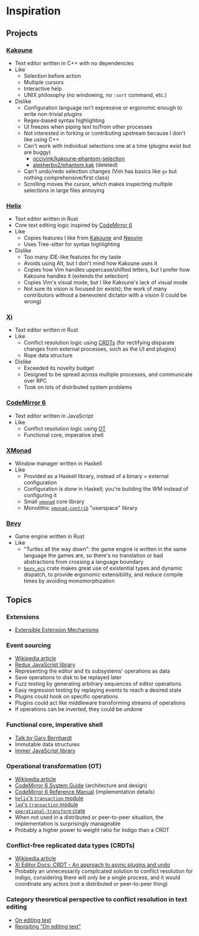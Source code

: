 # Inspiration

## Projects

### [Kakoune][kakoune]

- Text editor written in C++ with no dependencies
- Like
  - Selection before action
  - Multiple cursors
  - Interactive help
  - UNIX philosophy (no windowing, no `:sort` command, etc.)
- Dislike
  - Configuration language isn't expressive or ergonomic enough to write
    non-trivial plugins
  - Regex-based syntax highlighting
  - UI freezes when piping text to/from other processes
  - Not interested in forking or contributing upstream because I don't like
    using C++
  - Can't work with individual selections one at a time (plugins exist but are
    buggy)
      - [occivink/kakoune-phantom-selection](https://github.com/occivink/kakoune-phantom-selection)
      - [alexherbo2/phantom.kak](https://web.archive.org/web/20200916163344/https://github.com/alexherbo2/phantom.kak) (deleted)
  - Can't undo/redo selection changes (Vim has basics like `gv` but nothing
    comprehensive/first class)
  - Scrolling moves the cursor, which makes inspecting multiple selections in
    large files annoying

### [Helix](https://github.com/helix-editor/helix)

- Text editor written in Rust
- Core text editing logic inspired by [CodeMirror 6][codemirror6]
- Like
  - Copies features I like from [Kakoune][kakoune] and [Neovim](https://neovim.io/)
  - Uses Tree-sitter for syntax highlighting
- Dislike
  - Too many IDE-like features for my taste
  - Avoids using Alt, but I don't mind how Kakoune uses it
  - Copies how Vim handles uppercase/shifted letters, but I prefer how Kakoune
    handles it (extends the selection)
  - Copies Vim's visual mode, but I like Kakoune's lack of visual mode
  - Not sure its vision is focused (or exists); the work of many contributors
    without a benevolent dictator with a vision (I could be wrong)

### [Xi](https://github.com/xi-editor/xi-editor)

- Text editor written in Rust
- Like
  - Conflict resolution logic using [CRDTs][crdt] (for rectifying disparate
    changes from external processes, such as the UI and plugins)
  - Rope data structure
- Dislike
  - Exceeded its novelty budget 
  - Designed to be spread across multiple processes, and communicate over RPC
  - Took on lots of distributed system problems

### [CodeMirror 6][codemirror6]

- Text editor written in JavaScript
- Like
  - Conflict resolution logic using [OT][ot]
  - Functional core, imperative shell

### [XMonad](https://xmonad.org/)

- Window manager written in Haskell
- Like
  - Provided as a Haskell library, instead of a binary + external configuration
  - Configuration is done in Haskell; you're building the WM instead of
    configuring it
  - Small [`xmonad`](https://hackage.haskell.org/package/xmonad) core library
  - Monolithic [`xmonad-contrib`](https://hackage.haskell.org/package/xmonad-contrib) "userspace" library

### [Bevy](https://bevyengine.org/)

- Game engine written in Rust
- Like
  - "Turtles all the way down": the game engine is written in the same language
    the games are, so there's no translation or bad abstractions from crossing
    a language boundary
  - [`bevy_ecs`](https://lib.rs/crates/bevy_ecs) crate makes great use of
    existential types and dynamic dispatch, to provide ergonomic extensibility,
    and reduce compile times by avoiding monomorphization

## Topics

### Extensions

- [Extensible Extension Mechanisms](https://marijnhaverbeke.nl/blog/extensibility.html)

### Event sourcing

- [Wikipedia article](https://en.wikipedia.org/wiki/Domain-driven_design#Event_sourcing)
- [Redux JavaScript library](https://redux.js.org/)
- Representing the editor and its subsystems' operations as data
- Save operations to disk to be replayed later
- Fuzz testing by generating arbitrary sequences of editor operations
- Easy regression testing by replaying events to reach a desired state
- Plugins could hook on specific operations
- Plugins could act like middleware transforming streams of operations
- If operations can be inverted, they could be undone 

### Functional core, imperative shell

- [Talk by Gary Bernhardt](https://www.destroyallsoftware.com/screencasts/catalog/functional-core-imperative-shell)
- Immutable data structures
- [Immer JavaScript library](https://immerjs.github.io/immer/)

### Operational transformation (OT)

- [Wikipedia article][ot]
- [CodeMirror 6 System Guide](https://codemirror.net/6/docs/guide/) (architecture and design)
- [CodeMirror 6 Reference Manual](https://codemirror.net/6/docs/ref) (implementation details)
- [`helix`'s `transaction` module](https://github.com/helix-editor/helix/blob/master/helix-core/src/transaction.rs)
- [`led`'s `transaction` module](https://github.com/cessen/led/blob/master/sub_crates/backend/src/transaction.rs)
- [`operational-transform` crate](https://github.com/spebern/operational-transform-rs)
- When not used in a distributed or peer-to-peer situation, the implementation
  is surprisingly manageable
- Probably a higher power to weight ratio for Indigo than a CRDT

### Conflict-free replicated data types (CRDTs)

- [Wikipedia article][crdt]
- [Xi Editor Docs: CRDT - An approach to async plugins and undo](https://xi-editor.io/docs/crdt.html)
- Probably an unnecessarily complicated solution to conflict resolution for
  Indigo, considering there will only be a single process, and it would
  coordinate any actors (not a distributed or peer-to-peer thing)

### Category theoretical perspective to conflict resolution in text editing

- [On editing text](https://bosker.wordpress.com/2012/05/10/on-editing-text/)
- [Revisiting “On editing text”](https://bosker.wordpress.com/2014/06/19/revisiting-on-editing-text/)


[codemirror6]: https://codemirror.net/6/
[crdt]: https://en.wikipedia.org/wiki/Conflict-free_replicated_data_type
[kakoune]: https://github.com/mawww/kakoune
[ot]: https://en.wikipedia.org/wiki/Operational_transformation
